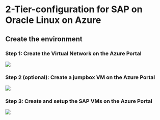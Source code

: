 # 2-Tier-configuration for SAP on Oracle Linux on Azure

## Create the environment

### Step 1: Create the Virtual Network on the Azure Portal
<a href="https://portal.azure.com/#create/Microsoft.Template/uri/https%3A%2F%2Fraw.githubusercontent.com%2Fhsirtl%2Fsap-2-tier-on-oracle-linux%2Fmaster%2Fnetwork.json" target="_blank">
    <img src="http://azuredeploy.net/deploybutton.png"/>
</a>

### Step 2 (optional): Create a jumpbox VM on the Azure Portal
<a href="https://portal.azure.com/#create/Microsoft.Template/uri/https%3A%2F%2Fraw.githubusercontent.com%2Fhsirtl%2Fsap-2-tier-on-oracle-linux%2Fmaster%2Fjumpbox.json" target="_blank">
    <img src="http://azuredeploy.net/deploybutton.png"/>
</a>

### Step 3: Create and setup the SAP VMs on the Azure Portal
<a href="https://portal.azure.com/#create/Microsoft.Template/uri/https%3A%2F%2Fraw.githubusercontent.com%2Fhsirtl%2Fsap-2-tier-on-oracle-linux%2Fmaster%2Fazuredeploy.json" target="_blank">
    <img src="http://azuredeploy.net/deploybutton.png"/>
</a>